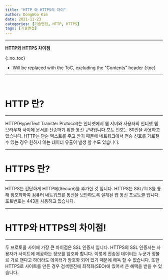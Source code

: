 ```yaml
---
title: "HTTP 와 HTTPS의 차이"
author: DongWoo Kim
date: 2021-11-23
categories: [기술면접, HTTP, HTTPS]
tags: [기술면접]
---
```


---
**HTTP와 HTTPS 차이점**

{:.no_toc}

* Will be replaced with the ToC, excluding the "Contents" header
{:toc}
---

<br/>

# **HTTP 란?**

---
HTTP(HyperText Transfer Protocol)는 인터넷에서 웹 서버와 사용자의 인터넷 웹 브라우저 사이에 문서를 전송하기 위한 통신 규약입니다.포트 번호는 80번을 사용하고 있습니다. HTTP는 단순 텍스트를 주고 받기 때문에 네트워크에서 전송 신호를 가로챌 수 있는 경우 원하지 않는 데이터 유출이 발생 할 수도 있습니다. 

---
# **HTTPS 란?**

---
HTTPS는 간단하게 HTTP에(Secure)를 추가한 것 입니다. HTTPS는 SSL/TLS를 통해 암호화하여 컴퓨터 네트워크를 통신을 보안하도록 설계된 웹 통신 프로토콜 입니다. 포트번호는 443을 사용하고 있습니다.

---
# **HTTP와 HTTPS의 차이점!**

---
두 프로토콜 사이에 가장 큰 차이점은 SSL 인증서 입니다. HTTPS의 SSL 인증서는 사용자가 사이트에 제공하는 정보를 암호화 합니다. 
이렇게 전송된 데이터는 누군가 정볼르 가로 챈다고 하더라도 데이터가 암호화 되어 있기 때문에 해독 할 수 없습니다. 또한 HTTPS로 사이트를 만든 경우 검색엔진에 최적화(SEO)에 있어서 큰 혜택을 받을 수 있습니다.
